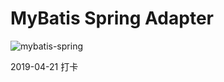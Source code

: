 MyBatis Spring Adapter
======================

![mybatis-spring](http://mybatis.github.io/images/mybatis-logo.png)

2019-04-21 打卡


